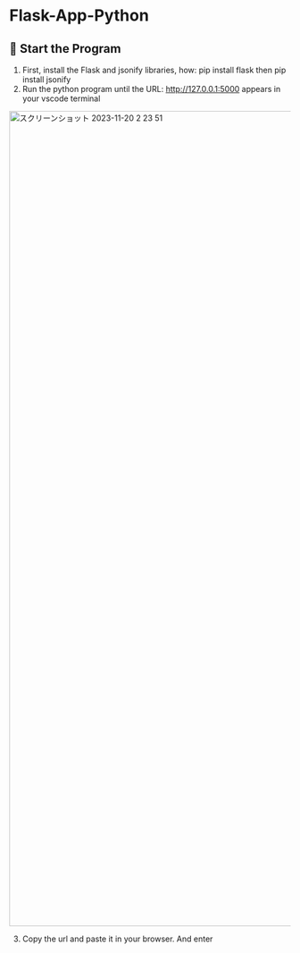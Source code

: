 # Flask-App-Python

## 🌟 Start the Program

1. First, install the Flask and jsonify libraries, how: pip install flask then pip install jsonify
2. Run the python program until the URL: http://127.0.0.1:5000 appears in your vscode terminal
<img width="1459" alt="スクリーンショット 2023-11-20 2 23 51" src="https://github.com/fidhera/Flask-app/ss/Screenshot 2024-07-21 232347">

3. Copy the url and paste it in your browser. And enter
